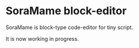SoraMame block-editor
======================

SoraMame is block-type code-editor for tiny script.

It is now working in progress.

